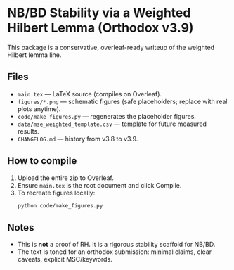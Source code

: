 # NB/BD Stability via a Weighted Hilbert Lemma (Orthodox v3.9)

This package is a conservative, overleaf-ready writeup of the weighted Hilbert lemma line.

## Files
- `main.tex` — LaTeX source (compiles on Overleaf).
- `figures/*.png` — schematic figures (safe placeholders; replace with real plots anytime).
- `code/make_figures.py` — regenerates the placeholder figures.
- `data/mse_weighted_template.csv` — template for future measured results.
- `CHANGELOG.md` — history from v3.8 to v3.9.

## How to compile
1. Upload the entire zip to Overleaf.
2. Ensure `main.tex` is the root document and click Compile.
3. To recreate figures locally:
   ```bash
   python code/make_figures.py
   ```

## Notes
- This is **not** a proof of RH. It is a rigorous stability scaffold for NB/BD.
- The text is toned for an orthodox submission: minimal claims, clear caveats, explicit MSC/keywords.
